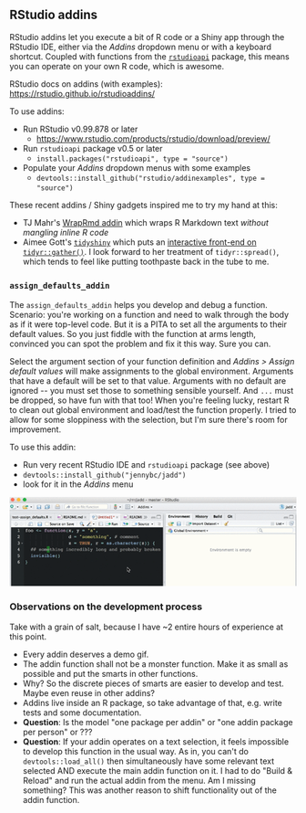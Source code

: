 ## RStudio addins

RStudio addins let you execute a bit of R code or a Shiny app through the 
RStudio IDE, either via the *Addins* dropdown menu or with a keyboard shortcut. 
Coupled with functions from the [`rstudioapi`](https://cran.r-project.org/web/packages/rstudioapi/index.html) package, this means you can operate
on your own R code, which is awesome.

RStudio docs on addins (with examples): 
<https://rstudio.github.io/rstudioaddins/>

To use addins:

  * Run RStudio v0.99.878 or later
    - <https://www.rstudio.com/products/rstudio/download/preview/>
  * Run `rstudioapi` package v0.5 or later
    - `install.packages("rstudioapi", type = "source")`
  * Populate your *Addins* dropdown menus with some examples
    - `devtools::install_github("rstudio/addinexamples", type = "source")`

These recent addins / Shiny gadgets inspired me to try my hand at this:

  * TJ Mahr's [WrapRmd addin](https://github.com/tjmahr/WrapRmd) which wraps R Markdown text *without mangling inline R code*
  * Aimee Gott's [`tidyshiny`](https://github.com/MangoTheCat/tidyshiny) which puts an [interactive front-end on `tidyr::gather()`](http://www.mango-solutions.com/wp/2016/03/a-gadget-for-tidyr/). I look forward to her treatment of `tidyr::spread()`, which tends to feel like putting toothpaste back in the tube to me.

### `assign_defaults_addin`

The `assign_defaults_addin` helps you develop and debug a function. Scenario: 
you're working on a function and need to walk through the body as if 
it were top-level code. But it is a PITA to set all the arguments to their
default values. So you just fiddle with the function at arms length, convinced you can spot the problem and fix it this way. Sure you can.

Select the argument section of your function definition and
*Addins > Assign default values* will make assignments to the global 
environment. Arguments that have a default will be set to that value. Arguments 
with no default are ignored -- you must set those to something sensible 
yourself. And `...` must be dropped, so have fun with that too! When you're feeling lucky, restart R to clean out global environment and load/test the function properly. I tried to allow for some sloppiness with the selection, but I'm sure there's room for improvement.

To use this addin:

  * Run very recent RStudio IDE and `rstudioapi` package (see above)
  * `devtools::install_github("jennybc/jadd")`
  * look for it in the *Addins* menu

![An animation of the above](internal/assign_defaults.gif)

### Observations on the development process

Take with a grain of salt, because I have ~2 entire hours of experience at this point.

  * Every addin deserves a demo gif.
  * The addin function shall not be a monster function. Make it as small as possible and put the smarts in other functions.
  * Why? So the discrete pieces of smarts are easier to develop and test. Maybe even reuse in other addins?
  * Addins live inside an R package, so take advantage of that, e.g. write tests and some documentation.
  * **Question**: Is the model "one package per addin" or "one addin package per person" or ???
  * **Question**: If your addin operates on a text selection, it feels impossible to develop this function in the usual way. As in, you can't do `devtools::load_all()` then simultaneously have some relevant text selected AND execute the main addin function on it. I had to do "Build & Reload" and run the actual addin from the menu. Am I missing something? This was another reason to shift functionality out of the addin function.

